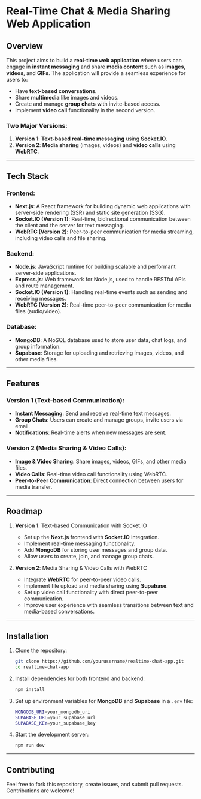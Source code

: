# Real-Time Chat & Media Sharing Web Application

## Overview
This project aims to build a **real-time web application** where users can engage in **instant messaging** and share **media content** such as **images**, **videos**, and **GIFs**. The application will provide a seamless experience for users to:
- Have **text-based conversations**.
- Share **multimedia** like images and videos.
- Create and manage **group chats** with invite-based access.
- Implement **video call** functionality in the second version.

### Two Major Versions:
1. **Version 1**: **Text-based real-time messaging** using **Socket.IO**.
2. **Version 2**: **Media sharing** (images, videos) and **video calls** using **WebRTC**.

---

## Tech Stack

### Frontend:
- **Next.js**: A React framework for building dynamic web applications with server-side rendering (SSR) and static site generation (SSG).
- **Socket.IO (Version 1)**: Real-time, bidirectional communication between the client and the server for text messaging.
- **WebRTC (Version 2)**: Peer-to-peer communication for media streaming, including video calls and file sharing.

### Backend:
- **Node.js**: JavaScript runtime for building scalable and performant server-side applications.
- **Express.js**: Web framework for Node.js, used to handle RESTful APIs and route management.
- **Socket.IO (Version 1)**: Handling real-time events such as sending and receiving messages.
- **WebRTC (Version 2)**: Real-time peer-to-peer communication for media files (audio/video).

### Database:
- **MongoDB**: A NoSQL database used to store user data, chat logs, and group information.
- **Supabase**: Storage for uploading and retrieving images, videos, and other media files.

---

## Features

### Version 1 (Text-based Communication):
- **Instant Messaging**: Send and receive real-time text messages.
- **Group Chats**: Users can create and manage groups, invite users via email.
- **Notifications**: Real-time alerts when new messages are sent.

### Version 2 (Media Sharing & Video Calls):
- **Image & Video Sharing**: Share images, videos, GIFs, and other media files.
- **Video Calls**: Real-time video call functionality using WebRTC.
- **Peer-to-Peer Communication**: Direct connection between users for media transfer.

---

## Roadmap

1. **Version 1**: Text-based Communication with Socket.IO
    - Set up the **Next.js** frontend with **Socket.IO** integration.
    - Implement real-time messaging functionality.
    - Add **MongoDB** for storing user messages and group data.
    - Allow users to create, join, and manage group chats.
  
2. **Version 2**: Media Sharing & Video Calls with WebRTC
    - Integrate **WebRTC** for peer-to-peer video calls.
    - Implement file upload and media sharing using **Supabase**.
    - Set up video call functionality with direct peer-to-peer communication.
    - Improve user experience with seamless transitions between text and media-based conversations.

---

## Installation

1. Clone the repository:
    ```bash
    git clone https://github.com/yourusername/realtime-chat-app.git
    cd realtime-chat-app
    ```

2. Install dependencies for both frontend and backend:
    ```bash
    npm install
    ```

3. Set up environment variables for **MongoDB** and **Supabase** in a `.env` file:
    ```bash
    MONGODB_URI=your_mongodb_uri
    SUPABASE_URL=your_supabase_url
    SUPABASE_KEY=your_supabase_key
    ```

4. Start the development server:
    ```bash
    npm run dev
    ```

---

## Contributing

Feel free to fork this repository, create issues, and submit pull requests. Contributions are welcome!

